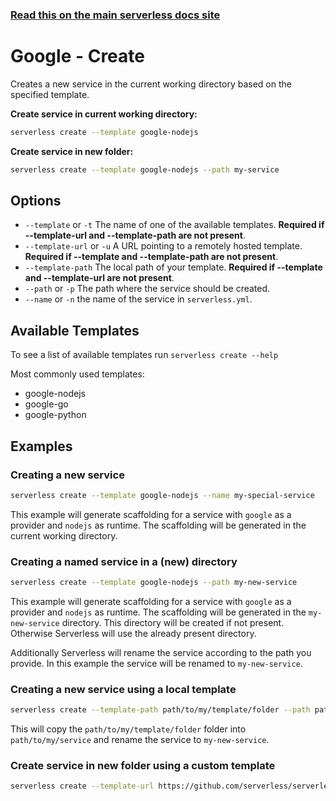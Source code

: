 <!--
title: Serverless Framework Commands - Google Cloud Functions - Create
menuText: create
menuOrder: 1
description: Creates a new Service in your current working directory
layout: Doc
-->

<!-- DOCS-SITE-LINK:START automatically generated  -->

### [Read this on the main serverless docs site](https://www.serverless.com/framework/docs/providers/google/cli-reference/create)

<!-- DOCS-SITE-LINK:END -->

# Google - Create

Creates a new service in the current working directory based on the specified template.

**Create service in current working directory:**

```bash
serverless create --template google-nodejs
```

**Create service in new folder:**

```bash
serverless create --template google-nodejs --path my-service
```

## Options

- `--template` or `-t` The name of one of the available templates. **Required if --template-url and --template-path are not present**.
- `--template-url` or `-u` A URL pointing to a remotely hosted template. **Required if --template and --template-path are not present**.
- `--template-path` The local path of your template. **Required if --template and --template-url are not present**.
- `--path` or `-p` The path where the service should be created.
- `--name` or `-n` the name of the service in `serverless.yml`.

## Available Templates

To see a list of available templates run `serverless create --help`

Most commonly used templates:

- google-nodejs
- google-go
- google-python

## Examples

### Creating a new service

```bash
serverless create --template google-nodejs --name my-special-service
```

This example will generate scaffolding for a service with `google` as a provider and `nodejs` as runtime. The scaffolding will be generated in the current working directory.

### Creating a named service in a (new) directory

```bash
serverless create --template google-nodejs --path my-new-service
```

This example will generate scaffolding for a service with `google` as a provider and `nodejs` as runtime. The scaffolding will be generated in the `my-new-service` directory. This directory will be created if not present. Otherwise Serverless will use the already present directory.

Additionally Serverless will rename the service according to the path you provide. In this example the service will be renamed to `my-new-service`.

### Creating a new service using a local template

```bash
serverless create --template-path path/to/my/template/folder --path path/to/my/service --name my-new-service
```

This will copy the `path/to/my/template/folder` folder into `path/to/my/service` and rename the service to `my-new-service`.

### Create service in new folder using a custom template

```bash
serverless create --template-url https://github.com/serverless/serverless/tree/master/lib/plugins/create/templates/google-nodejs --path myService
```
